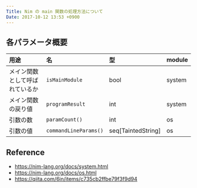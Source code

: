 ```yaml
---
Title: Nim の main 関数の処理方法について
Date: 2017-10-12 13:53 +0900
---
```


## 各パラメータ概要

| 用途                           | 名                    | 型                 | module |
| :---                           | :---                  | :---               | :---   |
| メイン関数として呼ばれているか | `isMainModule`        | bool               | system |
| メイン関数の戻り値             | `programResult`       | int                | system |
| 引数の数                       | `paramCount()`        | int                | os     |
| 引数の値                       | `commandLineParams()` | seq[TaintedString] | os     |

## Reference

- https://nim-lang.org/docs/system.html
- https://nim-lang.org/docs/os.html
- https://qiita.com/6in/items/c735cb2ffbe79f3f9d94

